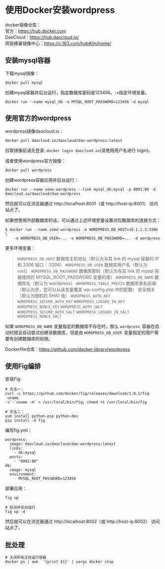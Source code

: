 # 使用Docker安装wordpress

docker镜像仓库：  
官方：https://hub.docker.com  
DaoCloud：https://hub.daocloud.io/  
网易蜂巢镜像中心：https://c.163.com/hub#/m/home/  


## 安装mysql容器

下载mysql镜像：  
```
docker pull mysql
```

创建mysql容器并后台运行，指定数据库密码是123456。`-e`指定环境变量。  
```
docker run --name mysql_db -e MYSQL_ROOT_PASSWORD=123456 -d mysql
```


## 使用官方的wordpress

wordpress镜像daocloud.io：  
```
docker pull daocloud.io/daocloud/dao-wordpress:latest
```
拉取镜像前请先登录: `docker login daocloud.io`(请使用用户名进行 login)。  

或者使用wordpress官方镜像：  
```
docker pull wordpress
```

创建wordpress容器应用并后台运行：
```
docker run --name some-wordpress --link mysql_db:mysql -p 8001:80 -d daocloud.io/daocloud/dao-wordpress
```

然后就可以在浏览器通过 http://localhost:8001（或 http://host-ip:8001） 访问站点了。  

如果想使用外部数据库的话，可以通过上述环境变量设置对应数据库的连接方式：
```
$ docker run --name some-wordpress -e WORDPRESS_DB_HOST=10.1.2.3:3306 \
    -e WORDPRESS_DB_USER=... -e WORDPRESS_DB_PASSWORD=... -d wordpress
```	

更多环境变量：  
> `WORDPRESS_DB_HOST` 数据库主机地址（默认为与其 link 的 mysql 容器的 IP 和 3306 端口：<mysql-ip>:3306）
`WORDPRESS_DB_USER` 数据库用户名（默认为 root）
`WORDPRESS_DB_PASSWORD` 数据库密码（默认为与其 link 的 mysql 容器提供的 MYSQL_ROOT_PASSWORD 变量的值）
`WORDPRESS_DB_NAME` 数据库名（默认为 wordpress）
`WORDPRESS_TABLE_PREFIX` 数据库表名前缀（默认为空，您可以从该变量覆盖 wp-config.php 中的配置）
安全相关（默认为随机的 SHA1 值）
`WORDPRESS_AUTH_KEY`
`WORDPRESS_SECURE_AUTH_KEY`
`WORDPRESS_LOGGED_IN_KEY`
`WORDPRESS_NONCE_KEY`
`WORDPRESS_AUTH_SALT`
`WORDPRESS_SECURE_AUTH_SALT`
`WORDPRESS_LOGGED_IN_SALT`
`WORDPRESS_NONCE_SALT`

如果 `WORDPRESS_DB_NAME` 变量指定的数据库不存在时，那么 `wordpress `容器在启动时就会自动尝试创建该数据库，但是由 `WORDPRESS_DB_USER `变量指定的用户需要有创建数据库的权限。  

Dockerfile仓库：https://github.com/docker-library/wordpress
	
	
## 使用Fig编排

安装Fig:
```
# 方法一：
curl -L https://github.com/docker/fig/releases/download/1.0.1/fig-`uname 
-s`-`uname -m` > /usr/local/bin/fig; chmod +x /usr/local/bin/fig

# 方法二：
yum install python-pip python-dev
pip install -U fig
```

编写fig.yml：
```
wordpress:
  image: daocloud.io/daocloud/dao-wordpress:latest
  links:
    - db:mysql
  ports:
    - "8002:80"
db:
  image: mysql
  environment:
    - MYSQL_ROOT_PASSWORD=123456
```

部署应用：
```
fig up

# 启动并后台运行
fig up -d
```

然后就可以在浏览器通过 http://localhost:8002（或 http://host-ip:8002） 访问站点了。  


## 批处理
```
# 关闭所有正在运行容器
docker ps | awk  '{print $1}' | xargs docker stop
```